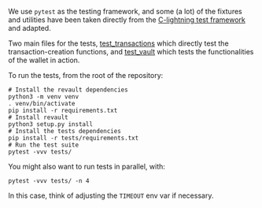 We use `pytest` as the testing framework, and some (a lot) of the fixtures and utilities
have been taken directly from the [C-lightning test framework](https://github.com/ElementsProject/lightning/tree/master/contrib/pyln-testing) and adapted.

Two main files for the tests, [test_transactions](test_transactions.py) which directly
test the transaction-creation functions, and [test_vault](test_vault.py) which tests the
functionalities of the wallet in action.

To run the tests, from the root of the repository:
```
# Install the revault dependencies
python3 -m venv venv
. venv/bin/activate
pip install -r requirements.txt
# Install revault
python3 setup.py install
# Install the tests dependencies
pip install -r tests/requirements.txt
# Run the test suite
pytest -vvv tests/
```
You might also want to run tests in parallel, with:
```
pytest -vvv tests/ -n 4
```
In this case, think of adjusting the `TIMEOUT` env var if necessary.
